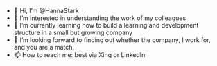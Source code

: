 - 👋 Hi, I’m @HannaStark
- 👀 I’m interested in understanding the work of my colleagues
- 🌱 I’m currently learning how to build a learning and development structure in a small but growing company
- 💞️ I’m looking forward to finding out whether the company, I work for, and you are a match.
- 📫 How to reach me: best via Xing or LinkedIn

<!---
HannaStark/HannaStark is a ✨ special ✨ repository because its `README.md` (this file) appears on your GitHub profile.
You can click the Preview link to take a look at your changes.
--->
